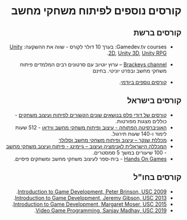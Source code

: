 <div dir='rtl' lang='he'>

קורסים נוספים לפיתוח משחקי מחשב
===============================


קורסים ברשת
-----------

-  Gamedev.tv courses: בערך 10 דולר לקורס - שווה את ההשקעה: 
[Unity 2D](https://www.gamedev.tv/p/complete-unity-developer-2d/?product_id=1503853&coupon_code=JOINUS),
[Unity 3D](https://www.gamedev.tv/p/complete-unity-developer-3d/?product_id=1503856&coupon_code=JOINUS),
[Unity RPG](https://www.gamedev.tv/p/unity-rpg/?product_id=1503859&coupon_code=JOINUS).

-   [Brackeys channel](https://www.youtube.com/user/Brackeys) –
 ערוץ יוטיוב עם סרטונים רבים המלמדים פיתוח משחקי מחשב ובפרט יוניטי. בחינם

-   [קורסים נוספים ביודמי](https://www.udemy.com/courses/search/?q=unity&src=sac&kw=unity).


קורסים בישראל
-------------

* [קורסים של דודי פלס בנושאים שונים הקשורים לפיתוח ועיצוב משחקים](http://dudipeles.com/) - כוללים מצגות מפורטות.
* [האוניברסיטה הפתוחה - עיצוב ופיתוח משחקי מחשב ווידאו](https://www.openu.ac.il/hasifa/game-design.html) - 512 שעות לימוד ו-140 שעות תירגול.
* [מכללת שנקר – עיצוב ופיתוח משחקי מחשב וסלולר](https://ext.shenkar.ac.il/courses/75)
* [המכללה הישראלית לאנימציה ועיצוב – גיימינג - פיתוח ועיצוב משחקי מחשב](https://www.ani-mator.com/courses/game-design/) - 100 שיעורים במשך 5 סמסטרים.
* [Hands On Games](https://www.handsongames.net/) - בית-ספר לעיצוב משחקי מחשב ומשחקים פיסיים.


קורסים בחו"ל
------------

* [Introduction to Game Development, Peter Brinson, USC 2009](http://peterbrinson.com/483/).
* [Introduction to Game Development, Jeremy Gibson, USC 2013](https://web-app.usc.edu/ws/soc_archive/soc/syllabus/20131/18354.pdf).
* [Introduction to Game Development, Margaret Moser, USC 2015](http://www.m3thinks.com/usc/ctin483/CTIN483%202015-3%20Syllabus.pdf).
* [Video Game Programming, Sanjay Madhav, USC 2019](https://web-app.usc.edu/soc/syllabus/20193/32026.pdf).


</div>

